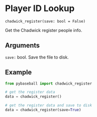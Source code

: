 # Player ID Lookup

`chadwick_register(save: bool = False)`

Get the Chadwick register people info.

## Arguments

`save:` bool. Save the file to disk.

<!-- This data comes from Chadwick Bureau, meaning that there are several people in this data who are not MLB players. For this reason, supplying both last and first name is recommended to narrow your search.  -->

## Example

```python
from pybaseball import chadwick_register

# get the register data
data = chadwick_register()

# get the register data and save to disk
data = chadwick_register(save=True)
```
